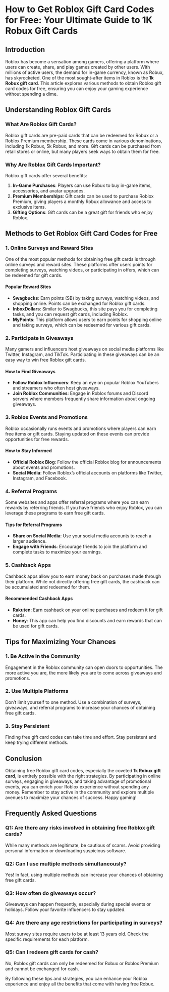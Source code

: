 # How to Get Roblox Gift Card Codes for Free: Your Ultimate Guide to 1K Robux Gift Cards

## Introduction

Roblox has become a sensation among gamers, offering a platform where users can create, share, and play games created by other users. With millions of active users, the demand for in-game currency, known as Robux, has skyrocketed. One of the most sought-after items in Roblox is the **1k Robux gift card**. This article explores various methods to obtain Roblox gift card codes for free, ensuring you can enjoy your gaming experience without spending a dime.

## Understanding Roblox Gift Cards

### What Are Roblox Gift Cards?

Roblox gift cards are pre-paid cards that can be redeemed for Robux or a Roblox Premium membership. These cards come in various denominations, including 1k Robux, 5k Robux, and more. Gift cards can be purchased from retail stores or online, but many players seek ways to obtain them for free.

### Why Are Roblox Gift Cards Important?

Roblox gift cards offer several benefits:

1. **In-Game Purchases**: Players can use Robux to buy in-game items, accessories, and avatar upgrades.
2. **Premium Memberships**: Gift cards can be used to purchase Roblox Premium, giving players a monthly Robux allowance and access to exclusive items.
3. **Gifting Options**: Gift cards can be a great gift for friends who enjoy Roblox.

## Methods to Get Roblox Gift Card Codes for Free

### 1. Online Surveys and Reward Sites

One of the most popular methods for obtaining free gift cards is through online surveys and reward sites. These platforms offer users points for completing surveys, watching videos, or participating in offers, which can be redeemed for gift cards.

#### Popular Reward Sites

- **Swagbucks**: Earn points (SB) by taking surveys, watching videos, and shopping online. Points can be exchanged for Roblox gift cards.
- **InboxDollars**: Similar to Swagbucks, this site pays you for completing tasks, and you can request gift cards, including Roblox.
- **MyPoints**: This platform allows users to earn points for shopping online and taking surveys, which can be redeemed for various gift cards.

### 2. Participate in Giveaways

Many gamers and influencers host giveaways on social media platforms like Twitter, Instagram, and TikTok. Participating in these giveaways can be an easy way to win free Roblox gift cards.

#### How to Find Giveaways

- **Follow Roblox Influencers**: Keep an eye on popular Roblox YouTubers and streamers who often host giveaways.
- **Join Roblox Communities**: Engage in Roblox forums and Discord servers where members frequently share information about ongoing giveaways.

### 3. Roblox Events and Promotions

Roblox occasionally runs events and promotions where players can earn free items or gift cards. Staying updated on these events can provide opportunities for free rewards.

#### How to Stay Informed

- **Official Roblox Blog**: Follow the official Roblox blog for announcements about events and promotions.
- **Social Media**: Follow Roblox’s official accounts on platforms like Twitter, Instagram, and Facebook.

### 4. Referral Programs

Some websites and apps offer referral programs where you can earn rewards by referring friends. If you have friends who enjoy Roblox, you can leverage these programs to earn free gift cards.

#### Tips for Referral Programs

- **Share on Social Media**: Use your social media accounts to reach a larger audience.
- **Engage with Friends**: Encourage friends to join the platform and complete tasks to maximize your earnings.

### 5. Cashback Apps

Cashback apps allow you to earn money back on purchases made through their platform. While not directly offering free gift cards, the cashback can be accumulated and redeemed for them.

#### Recommended Cashback Apps

- **Rakuten**: Earn cashback on your online purchases and redeem it for gift cards.
- **Honey**: This app can help you find discounts and earn rewards that can be used for gift cards.

## Tips for Maximizing Your Chances

### 1. Be Active in the Community

Engagement in the Roblox community can open doors to opportunities. The more active you are, the more likely you are to come across giveaways and promotions.

### 2. Use Multiple Platforms

Don’t limit yourself to one method. Use a combination of surveys, giveaways, and referral programs to increase your chances of obtaining free gift cards.

### 3. Stay Persistent

Finding free gift card codes can take time and effort. Stay persistent and keep trying different methods. 

## Conclusion

Obtaining free Roblox gift card codes, especially the coveted **1k Robux gift card**, is entirely possible with the right strategies. By participating in online surveys, engaging in giveaways, and taking advantage of promotional events, you can enrich your Roblox experience without spending any money. Remember to stay active in the community and explore multiple avenues to maximize your chances of success. Happy gaming!

## Frequently Asked Questions

### Q1: Are there any risks involved in obtaining free Roblox gift cards?

While many methods are legitimate, be cautious of scams. Avoid providing personal information or downloading suspicious software.

### Q2: Can I use multiple methods simultaneously?

Yes! In fact, using multiple methods can increase your chances of obtaining free gift cards.

### Q3: How often do giveaways occur?

Giveaways can happen frequently, especially during special events or holidays. Follow your favorite influencers to stay updated.

### Q4: Are there any age restrictions for participating in surveys?

Most survey sites require users to be at least 13 years old. Check the specific requirements for each platform.

### Q5: Can I redeem gift cards for cash?

No, Roblox gift cards can only be redeemed for Robux or Roblox Premium and cannot be exchanged for cash.

By following these tips and strategies, you can enhance your Roblox experience and enjoy all the benefits that come with having free Robux.
